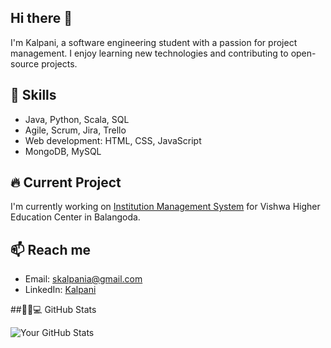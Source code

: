 ## Hi there 👋
I'm Kalpani, a software engineering student with a passion for project management. I enjoy learning new technologies and contributing to open-source projects.
## 🚀 Skills
- Java, Python, Scala, SQL
- Agile, Scrum, Jira, Trello
- Web development: HTML, CSS, JavaScript
- MongoDB, MySQL

## 🔥 Current Project
I'm currently working on [Institution Management System](https://github.com/sahan-chinthaka/vishwa-institute.git) for Vishwa Higher Education Center in Balangoda.

## 📫 Reach me
- Email: [skalpania@gmail.com](mailto:skalpania@gmail.com)
- LinkedIn: [Kalpani](https://www.linkedin.com/in/kalpani-ariyawansha/)

##👩‍💻💻 GitHub Stats


![Your GitHub Stats](https://github-readme-stats.vercel.app/api?username=yourusername&show_icons=true&hide_title=true)



